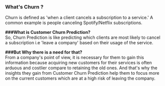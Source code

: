 ### What's Churn ?
Churn is defined as 'when a client
cancels a subscription to a service.' A
common example is people canceling
Spotify/Netflix subscriptions.

****###What is Customer Churn Prediction?****</br>
So, Churn Prediction is like predicting
which clients are most likely to cancel a
subscription i.e 'leave a company'
based on their usage of the service.

****###But Why there is a need for that?****</br>
From a company's point of view, it is necessary for them
to gain this information because acquiring new customers
for their services is often arduous and costlier compare to
retaining the old ones. And that's why the insights they
gain from Customer Churn Prediction help them to focus
more on the current customers which are at a high risk of
leaving the company.
